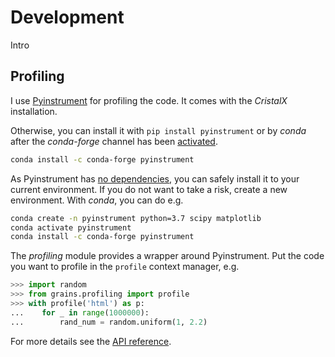# Development

Intro

## Profiling


I use [Pyinstrument](https://github.com/joerick/pyinstrument) for profiling the code. It comes with the *CristalX* installation.

Otherwise, you can install it with `pip install pyinstrument` or by *conda* after the *conda-forge* channel has been [activated](https://conda-forge.org/docs/user/introduction.html#how-can-i-install-packages-from-conda-forge).

```bash
conda install -c conda-forge pyinstrument
```

As Pyinstrument has [no dependencies](https://github.com/joerick/pyinstrument/issues/102), you can safely install it to your current environment. If you do not want to take a risk, create a new environment. With *conda*, you can do e.g.

```bash
conda create -n pyinstrument python=3.7 scipy matplotlib
conda activate pyinstrument
conda install -c conda-forge pyinstrument
```



The *profiling* module provides a wrapper around Pyinstrument. Put the code you want to profile in the `profile` context manager, e.g.

```python
>>> import random
>>> from grains.profiling import profile
>>> with profile('html') as p:
...    for _ in range(1000000):
...        rand_num = random.uniform(1, 2.2)
```

For more details see the [API reference](profiling).